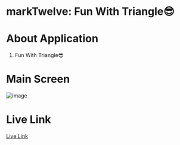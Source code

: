 # markTwelve: Fun With Triangle😎

# About Application

1. Fun With Triangle😎

# Main Screen

![image](https://res.cloudinary.com/debo7pflq/image/upload/v1662191850/Screenshot_1500_mggsyo.png)

# Live Link

[Live Link](https://marktwelve-triangle-keshavgupta848101.netlify.app/)
